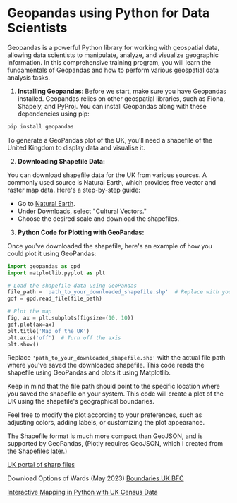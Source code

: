 # Geopandas using Python for Data Scientists
Geopandas is a powerful Python library for working with geospatial data, 
allowing data scientists to manipulate, analyze, and visualize geographic 
information. In this comprehensive training program, you will learn the 
fundamentals of Geopandas and how to perform various geospatial data 
analysis tasks.

1. **Installing Geopandas**:
Before we start, make sure you have Geopandas installed. Geopandas relies 
on other geospatial libraries, such as Fiona, Shapely, and PyProj. You can 
install Geopandas along with these dependencies using pip:

```bash 
pip install geopandas
```

To generate a GeoPandas plot of the UK, you'll need a shapefile of the United 
Kingdom to display data and visualise it.

2. **Downloading Shapefile Data:**

You can download shapefile data for the UK from various sources. A 
commonly used source is Natural Earth, which provides free vector and 
raster map data. Here's a step-by-step guide:

   - Go to [Natural Earth](https://www.naturalearthdata.com/).
   - Under Downloads, select "Cultural Vectors."
   - Choose the desired scale and download the shapefiles.
   
3. **Python Code for Plotting with GeoPandas:**

Once you've downloaded the shapefile, here's an example of how you could 
plot it using GeoPandas:

```python
import geopandas as gpd
import matplotlib.pyplot as plt

# Load the shapefile data using GeoPandas
file_path = 'path_to_your_downloaded_shapefile.shp'  # Replace with your file path
gdf = gpd.read_file(file_path)

# Plot the map
fig, ax = plt.subplots(figsize=(10, 10))
gdf.plot(ax=ax)
plt.title('Map of the UK')
plt.axis('off')  # Turn off the axis
plt.show()
```

Replace `'path_to_your_downloaded_shapefile.shp'` with the actual file 
path where you've saved the downloaded shapefile. This code reads the 
shapefile using GeoPandas and plots it using Matplotlib.

Keep in mind that the file path should point to the specific location 
where you saved the shapefile on your system. This code will create a plot 
of the UK using the shapefile's geographical boundaries.

Feel free to modify the plot according to your preferences, such as 
adjusting colors, adding labels, or customizing the plot appearance.

The Shapefile format is much more compact than GeoJSON, and is supported 
by GeoPandas, (Plotly requires GeoJSON, which I created from the Shapefiles later.)

[UK portal of sharp files](https://geoportal.statistics.gov.uk/)

Download Options of Wards (May 2023) [Boundaries UK BFC](https://geoportal.statistics.gov.uk/datasets/ons::wards-may-2023-boundaries-uk-bfc/explore)

[Interactive Mapping in Python with UK Census Data](https://medium.com/@patohara60/interactive-mapping-in-python-with-uk-census-data-6e571c60ff4)